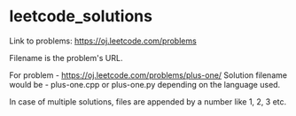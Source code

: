 # leetcode_solutions

Link to problems: https://oj.leetcode.com/problems

Filename is the problem's URL. 

For problem - https://oj.leetcode.com/problems/plus-one/ Solution filename would be - plus-one.cpp or plus-one.py depending on the language used.

In case of multiple solutions, files are appended by a number like 1, 2, 3 etc.


